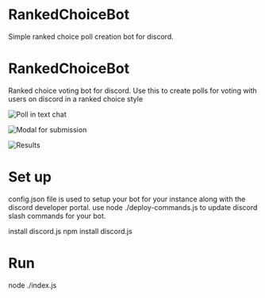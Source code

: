 # RankedChoiceBot
Simple ranked choice poll creation bot for discord.


# RankedChoiceBot
Ranked choice voting bot for discord. 
Use this to create polls for voting with users on discord in a ranked choice style

![Poll in text chat](https://i.imgur.com/pvZqUPh.png)

![Modal for submission](https://i.imgur.com/3IGo2UQ.png)

![Results](https://i.imgur.com/iupPQh3.png)



# Set up
config.json file is used to setup your bot for your instance along with the discord developer portal.
use node ./deploy-commands.js to update discord slash commands for your bot.

install discord.js 
npm install discord.js

# Run
node ./index.js
